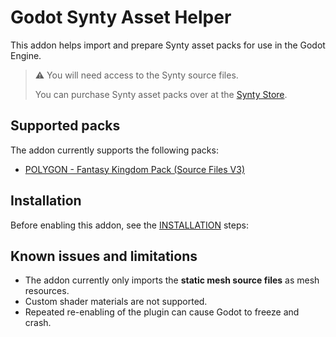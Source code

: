 # Godot Synty Asset Helper

This addon helps import and prepare Synty asset packs for use in the Godot Engine.

> ⚠️ You will need access to the Synty source files. 
> 
> You can purchase Synty asset packs over at the [Synty Store](https://syntystore.com).

## Supported packs

The addon currently supports the following packs:

* [POLYGON - Fantasy Kingdom Pack (Source Files V3)](https://syntystore.com/products/polygon-fantasy-kingdom)

## Installation

Before enabling this addon, see the [INSTALLATION](addons/godot_synty_asset_helper/INSTALLATION.md) steps:

## Known issues and limitations

- The addon currently only imports the **static mesh source files** as mesh resources.
- Custom shader materials are not supported.
- Repeated re-enabling of the plugin can cause Godot to freeze and crash.
